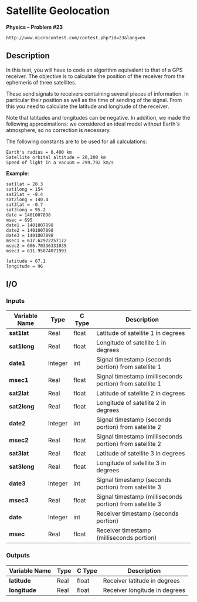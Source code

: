 # Satellite Geolocation

**Physics – Problem #23**

`http://www.microcontest.com/contest.php?id=23&lang=en`


## Description

In this test, you will have to code an algorithm equivalent to that of a GPS
receiver. The objective is to calculate the position of the receiver from the
ephemeris of three satellites.

These send signals to receivers containing several pieces of information. In
particular their position as well as the time of sending of the signal. From
this you need to calculate the latitude and longitude of the receiver.

Note that latitudes and longitudes can be negative. In addition, we made the
following approximations: we considered an ideal model without Earth's
atmosphere, so no correction is necessary.

The following constants are to be used for all calculations:

```text
Earth's radius = 6,400 km
Satellite orbital altitude = 20,200 km
Speed ​​of light in a vacuum = 299,792 km/s
```

**Example**:

```text
sat1lat = 28.3
sat1long = 154
sat2lat = -8.4
sat2long = 140.4
sat3lat = -0.7
sat3long = 95.2
date = 1401007898
msec = 695
date1 = 1401007898
date2 = 1401007898
date3 = 1401007898
msec1 = 617.62972257172
msec2 = 606.70336331039
msec3 = 611.95074071993

latitude = 67.1
longitude = 96
```


## I/O

### Inputs

| Variable Name | Type    | C Type | Description                                              |
| ------------- | ------- | ------ | -------------------------------------------------------- |
| **sat1lat**   | Real    | float  | Latitude of satellite 1 in degrees                       |
| **sat1long**  | Real    | float  | Longitude of satellite 1 in degrees                      |
| **date1**     | Integer | int    | Signal timestamp (seconds portion) from satellite 1      |
| **msec1**     | Real    | float  | Signal timestamp (milliseconds portion) from satellite 1 |
| **sat2lat**   | Real    | float  | Latitude of satellite 2 in degrees                       |
| **sat2long**  | Real    | float  | Longitude of satellite 2 in degrees                      |
| **date2**     | Integer | int    | Signal timestamp (seconds portion) from satellite 2      |
| **msec2**     | Real    | float  | Signal timestamp (milliseconds portion) from satellite 2 |
| **sat3lat**   | Real    | float  | Latitude of satellite 3 in degrees                       |
| **sat3long**  | Real    | float  | Longitude of satellite 3 in degrees                      |
| **date3**     | Integer | int    | Signal timestamp (seconds portion) from satellite 3      |
| **msec3**     | Real    | float  | Signal timestamp (milliseconds portion) from satellite 3 |
| **date**      | Integer | int    | Receiver timestamp (seconds portion)                     |
| **msec**      | Real    | float  | Receiver timestamp (milliseconds portion)                |

### Outputs

| Variable Name | Type | C Type | Description                   |
| ------------- | ---- | ------ | ----------------------------- |
| **latitude**  | Real | float  | Receiver latitude in degrees  |
| **longitude** | Real | float  | Receiver longitude in degrees |
